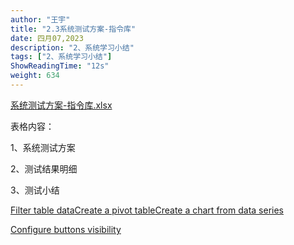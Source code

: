 ```yaml
---
author: "王宇"
title: "2.3系统测试方案-指令库"
date: 四月07,2023
description: "2、系统学习小结"
tags: ["2、系统学习小结"]
ShowReadingTime: "12s"
weight: 634
---
```

[系统测试方案-指令库.xlsx](/download/attachments/97904632/%E7%B3%BB%E7%BB%9F%E6%B5%8B%E8%AF%95%E6%96%B9%E6%A1%88-%E6%8C%87%E4%BB%A4%E5%BA%93.xlsx?version=2&modificationDate=1680871256805&api=v2)

表格内容：

1、系统测试方案

2、测试结果明细

3、测试小结

[Filter table data](#)[Create a pivot table](#)[Create a chart from data series](#)

[Configure buttons visibility](/users/tfac-settings.action)